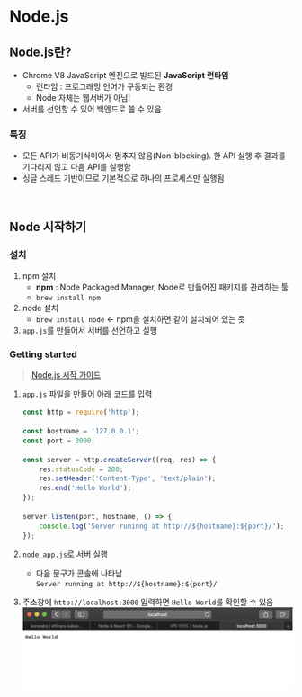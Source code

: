 # Node.js

## Node.js란?
* Chrome V8 JavaScript 엔진으로 빌드된 **JavaScript 런타임**
    * 런타임 : 프로그래밍 언어가 구동되는 환경
    * Node 자체는 웹서버가 아님!
* 서버를 선언할 수 있어 백엔드로 쓸 수 있음

### 특징
* 모든 API가 비동기식이어서 멈추지 않음(Non-blocking). 한 API 실행 후 결과를 기다리지 않고 다음 API를 실행함
* 싱글 스레드 기반이므로 기본적으로 하나의 프로세스만 실행됨

<br>

## Node 시작하기

### 설치
1. npm 설치
    * **npm** : Node Packaged Manager, Node로 만들어진 패키지를 관리하는 툴
    * `brew install npm`
2. node 설치
    * `brew install node` ← npm을 설치하면 같이 설치되어 있는 듯
3. `app.js`를 만들어서 서버를 선언하고 실행

### Getting started
> [Node.js 시작 가이드](https://nodejs.org/ko/docs/guides/getting-started-guide/)
1. `app.js` 파일을 만들어 아래 코드를 입력
    ```js
    const http = require('http');

    const hostname = '127.0.0.1';
    const port = 3000;

    const server = http.createServer((req, res) => {
        res.statusCode = 200;
        res.setHeader('Content-Type', 'text/plain');
        res.end('Hello World');
    });

    server.listen(port, hostname, () => {
        console.log('Server runinng at http://${hostname}:${port}/');
    });
    ```
2. `node app.js`로 서버 실행
    * 다음 문구가 콘솔에 나타남  
    `Server running at http://${hostname}:${port}/`

3. 주소창에 `http://localhost:3000` 입력하면 `Hello World`를 확인할 수 있음  
    ![Hello World](../img/node_hello_world.png)